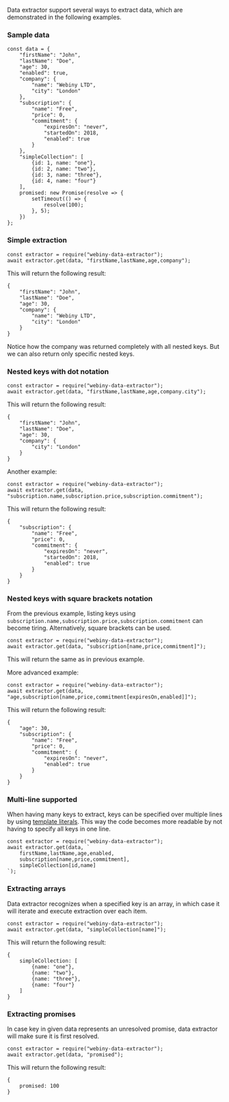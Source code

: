 Data extractor support several ways to extract data, which are demonstrated in the following examples.
      
### Sample data
```
const data = {
	"firstName": "John",
	"lastName": "Doe",
	"age": 30,
	"enabled": true,
	"company": {
		"name": "Webiny LTD",
		"city": "London"
	},
	"subscription": {
		"name": "Free",
		"price": 0,
		"commitment": {
			"expiresOn": "never",
			"startedOn": 2018,
			"enabled": true
		}
	},
	"simpleCollection": [
		{id: 1, name: "one"},
		{id: 2, name: "two"},
		{id: 3, name: "three"},
		{id: 4, name: "four"}
	],
	promised: new Promise(resolve => {
		setTimeout(() => {
			resolve(100);
		}, 5);
	})
};
```

### Simple extraction
```
const extractor = require("webiny-data-extractor");
await extractor.get(data, "firstName,lastName,age,company");
```

This will return the following result:

```
{
    "firstName": "John",
    "lastName": "Doe",
    "age": 30,
    "company": {
        "name": "Webiny LTD",
        "city": "London"
    }
}
```

Notice how the company was returned completely with all nested keys. But we can also return only specific nested keys.

### Nested keys with dot notation
```
const extractor = require("webiny-data-extractor");
await extractor.get(data, "firstName,lastName,age,company.city");
```

This will return the following result:

```
{
    "firstName": "John",
    "lastName": "Doe",
    "age": 30,
    "company": {
        "city": "London"
    }
}
```

Another example:
```
const extractor = require("webiny-data-extractor");
await extractor.get(data, "subscription.name,subscription.price,subscription.commitment");
```

This will return the following result:

```
{
    "subscription": {
        "name": "Free",
        "price": 0,
        "commitment": {
            "expiresOn": "never",
            "startedOn": 2018,
            "enabled": true
        }
    }
}
```


### Nested keys with square brackets notation
From the previous example, listing keys using `subscription.name,subscription.price,subscription.commitment` can become tiring. Alternatively,
square brackets can be used.

```
const extractor = require("webiny-data-extractor");
await extractor.get(data, "subscription[name,price,commitment]");
```

This will return the same as in previous example.

More advanced example:
```
const extractor = require("webiny-data-extractor");
await extractor.get(data, "age,subscription[name,price,commitment[expiresOn,enabled]]");
```

This will return the following result:
```
{
    "age": 30,
    "subscription": {
        "name": "Free",
        "price": 0,
        "commitment": {
            "expiresOn": "never",
            "enabled": true
        }
    }
}
```

### Multi-line supported
When having many keys to extract, keys can be specified over multiple lines by using [template literals](https://developer.mozilla.org/en-US/docs/Web/JavaScript/Reference/Template_literals). 
This way the code becomes more readable by not having to specify all keys in one line.
```
const extractor = require("webiny-data-extractor");
await extractor.get(data, `
    firstName,lastName,age,enabled,
    subscription[name,price,commitment],
    simpleCollection[id,name]
`);
```

### Extracting arrays
Data extractor recognizes when a specified key is an array, in which case it will iterate and execute extraction over each item.
```
const extractor = require("webiny-data-extractor");
await extractor.get(data, "simpleCollection[name]");
```
This will return the following result:
```
{
    simpleCollection: [
        {name: "one"},
        {name: "two"},
        {name: "three"},
        {name: "four"}
    ]
}
```

### Extracting promises
In case key in given data represents an unresolved promise, data extractor will make sure it is first resolved.
```
const extractor = require("webiny-data-extractor");
await extractor.get(data, "promised");
```
This will return the following result:
```
{
    promised: 100
}
```
